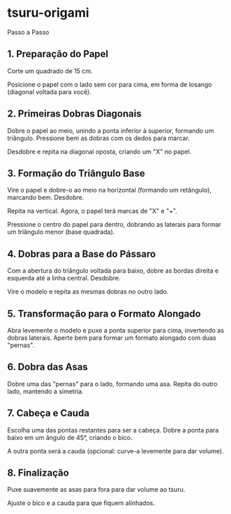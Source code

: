 # tsuru-origami
Passo a Passo
## 1. Preparação do Papel
Corte um quadrado de 15 cm.

Posicione o papel com o lado sem cor para cima, em forma de losango (diagonal voltada para você).

## 2. Primeiras Dobras Diagonais
Dobre o papel ao meio, unindo a ponta inferior à superior, formando um triângulo. Pressione bem as dobras com os dedos para marcar.

Desdobre e repita na diagonal oposta, criando um "X" no papel.

## 3. Formação do Triângulo Base
Vire o papel e dobre-o ao meio na horizontal (formando um retângulo), marcando bem. Desdobre.

Repita na vertical. Agora, o papel terá marcas de "X" e "+".

Pressione o centro do papel para dentro, dobrando as laterais para formar um triângulo menor (base quadrada).

## 4. Dobras para a Base do Pássaro
Com a abertura do triângulo voltada para baixo, dobre as bordas direita e esquerda até a linha central. Desdobre.

Vire o modelo e repita as mesmas dobras no outro lado.

## 5. Transformação para o Formato Alongado
Abra levemente o modelo e puxe a ponta superior para cima, invertendo as dobras laterais. Aperte bem para formar um formato alongado com duas "pernas".

## 6. Dobra das Asas
Dobre uma das "pernas" para o lado, formando uma asa. Repita do outro lado, mantendo a simetria.

## 7. Cabeça e Cauda
Escolha uma das pontas restantes para ser a cabeça. Dobre a ponta para baixo em um ângulo de 45°, criando o bico.

A outra ponta será a cauda (opcional: curve-a levemente para dar volume).

## 8. Finalização
Puxe suavemente as asas para fora para dar volume ao tsuru.

Ajuste o bico e a cauda para que fiquem alinhados.

